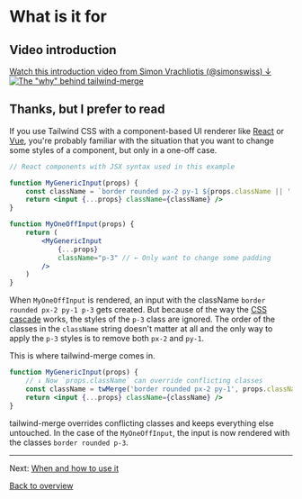 # What is it for

## Video introduction

[Watch this introduction video from Simon Vrachliotis (@simonswiss) ↓ ![The "why" behind tailwind-merge](https://img.youtube.com/vi/tfgLd5ZSNPc/maxresdefault.jpg)](https://www.youtube.com/watch?v=tfgLd5ZSNPc (Watch YouTube video "Tailwind-Merge Is Incredibly Useful — And Here's Why!"))

## Thanks, but I prefer to read

If you use Tailwind CSS with a component-based UI renderer like [React](https://reactjs.org) or [Vue](https://vuejs.org), you're probably familiar with the situation that you want to change some styles of a component, but only in a one-off case.

```jsx
// React components with JSX syntax used in this example

function MyGenericInput(props) {
    const className = `border rounded px-2 py-1 ${props.className || ''}`
    return <input {...props} className={className} />
}

function MyOneOffInput(props) {
    return (
        <MyGenericInput
            {...props}
            className="p-3" // ← Only want to change some padding
        />
    )
}
```

When `MyOneOffInput` is rendered, an input with the className `border rounded px-2 py-1 p-3` gets created. But because of the way the [CSS cascade](https://developer.mozilla.org/en-US/docs/Web/CSS/Cascade) works, the styles of the `p-3` class are ignored. The order of the classes in the `className` string doesn't matter at all and the only way to apply the `p-3` styles is to remove both `px-2` and `py-1`.

This is where tailwind-merge comes in.

```jsx
function MyGenericInput(props) {
    // ↓ Now `props.className` can override conflicting classes
    const className = twMerge('border rounded px-2 py-1', props.className)
    return <input {...props} className={className} />
}
```

tailwind-merge overrides conflicting classes and keeps everything else untouched. In the case of the `MyOneOffInput`, the input is now rendered with the classes `border rounded p-3`.

---

Next: [When and how to use it](./when-and-how-to-use-it.md)

[Back to overview](./README.md)
